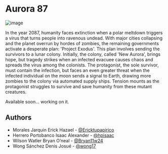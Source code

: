 # Aurora 87

![image](https://github.com/user-attachments/assets/8c339cb8-bb2c-4b21-9de4-1cf9db44e822)

In the year 2087, humanity faces extinction when a polar meltdown triggers a virus that turns people into ravenous undead. With major cities collapsing and the planet overrun by hordes of zombies, the remaining governments activate a desperate plan: 'Project Exodus'. This plan involves sending the survivors to a lunar colony. Initially, the colony, called 'New Aurora', brings hope, but tragedy strikes when an infected evacuee causes chaos and spreads the virus among the colonists. The protagonist, the sole survivor, must contain the infection, but faces an even greater threat when the infected individual on the moon sends a signal to Earth, drawing more zombies to the colony via automated supply ships. Tension mounts as the protagonist struggles to survive and save humanity from these mutant creatures.

Available soon... working on it.

## Authors

- Morales Jarquin Erick Hazael - [@Ericktupapirico](https://github.com/Ericktupapirico)
- Herrero Portobanco Isaac Alexander - [@hpisaac](https://github.com/hpisaac)
- Wilson Watler Bryan Oʼneal - [@Bryan11w24](https://github.com/Bryan11w24)
- Wong Sánchez Denis Josué - [@wong17](https://github.com/wong17)
